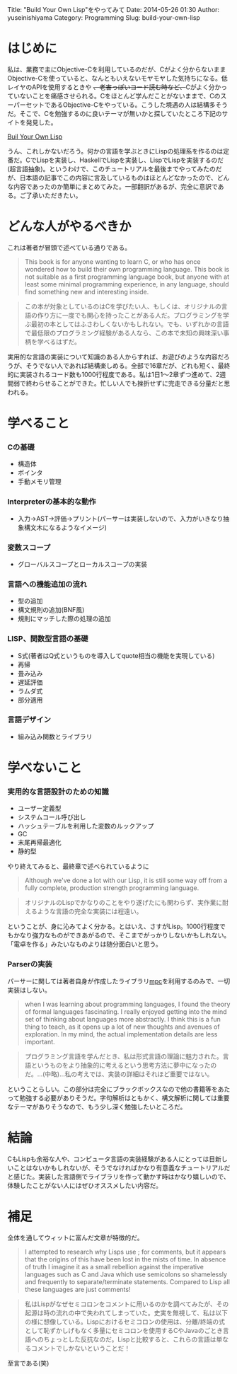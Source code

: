 Title: "Build Your Own Lisp"をやってみて
Date: 2014-05-26 01:30
Author: yuseinishiyama
Category: Programming
Slug: build-your-own-lisp

# はじめに

私は、業務で主にObjective-Cを利用しているのだが、Cがよく分からないままObjective-Cを使っていると、なんともいえないモヤモヤした気持ちになる。低レイヤのAPIを使用するときや <s>、老害っぽいコード読む時など、</s>Cがよく分かっていないことを痛感させられる。Cをほとんど学んだことがないままで、CのスーパーセットであるObjective-Cをやっている。こうした境遇の人は結構多そうだ。そこで、Cを勉強するのに良いテーマが無いかと探していたところ下記のサイトを発見した。

[Buil Your Own Lisp](http://www.buildyourownlisp.com/)

うん、これしかないだろう。何かの言語を学ぶときにLispの処理系を作るのは定番だ。CでLispを実装し、HaskellでLispを実装し、LispでLispを実装するのだ(超言語抽象)。というわけで、このチュートリアルを最後までやってみたのだが、日本語の記事でこの内容に言及しているものはほとんどなかったので、どんな内容であったのか簡単にまとめてみた。一部翻訳があるが、完全に意訳である。ご了承いただきたい。

# どんな人がやるべきか

これは著者が冒頭で述べている通りである。

> This book is for anyone wanting to learn C, or who has once wondered how to build their own programming language. This book is not suitable as a first programming language book, but anyone with at least some minimal programming experience, in any language, should find something new and interesting inside.

> この本が対象としているのはCを学びたい人、もしくは、オリジナルの言語の作り方に一度でも関心を持ったことがある人だ。プログラミングを学ぶ最初の本としてはふさわしくないかもしれない。でも、いずれかの言語で最低限のプログラミング経験がある人なら、この本で未知の興味深い事柄を学べるはずだ。

実用的な言語の実装について知識のある人からすれば、お遊びのような内容だろうが、そうでない人であれば結構楽しめる。全部で16章だが、どれも短く、最終的に実装されるコード数も1000行程度である。私は1日1〜2章ずつ進めて、2週間弱で終わらせることができた。忙しい人でも挫折せずに完走できる分量だと思われる。

# 学べること

### Cの基礎

* 構造体
* ポインタ
* 手動メモリ管理

### Interpreterの基本的な動作

* 入力→AST→評価→プリント(パーサーは実装しないので、入力がいきなり抽象構文木になるようなイメージ)

### 変数スコープ

* グローバルスコープとローカルスコープの実装

### 言語への機能追加の流れ

* 型の追加
* 構文規則の追加(BNF風)
* 規則にマッチした際の処理の追加

### LISP、関数型言語の基礎

* S式(著者はQ式というものを導入してquote相当の機能を実現している)
* 再帰
* 畳み込み
* 遅延評価
* ラムダ式
* 部分適用

### 言語デザイン

* 組み込み関数とライブラリ


# 学べないこと

### 実用的な言語設計のための知識

* ユーザー定義型
* システムコール呼び出し
* ハッシュテーブルを利用した変数のルックアップ
* GC
* 末尾再帰最適化
* 静的型

やり終えてみると、最終章で述べられているように

> Although we've done a lot with our Lisp, it is still some way off from a fully complete, production strength programming language.

> オリジナルのLispでかなりのことをやり遂げたにも関わらず、実作業に耐えるような言語の完全な実装には程遠い。

ということが、身に沁みてよく分かる。とはいえ、さすがLisp。1000行程度でもかなり強力なものができあがるので、そこまでがっかりしないかもしれない。「電卓を作る」みたいなものよりは随分面白いと思う。

### Parserの実装

パーサーに関しては著者自身が作成したライブラリ[mpc](https://github.com/orangeduck/mpc)を利用するのみで、一切実装はしない。

> when I was learning about programming languages, I found the theory of formal languages fascinating. I really enjoyed getting into the mind set of thinking about languages more abstractly. I think this is a fun thing to teach, as it opens up a lot of new thoughts and avenues of exploration. In my mind, the actual implementation details are less important.

> プログラミング言語を学んだとき、私は形式言語の理論に魅力された。言語というものをより抽象的に考えるという思考方法に夢中になったのだ。...(中略)...私の考えでは、実装の詳細はそれほど重要ではない。

ということらしい。この部分は完全にブラックボックスなので他の書籍等をあたって勉強する必要がありそうだ。字句解析はともかく、構文解析に関しては重要なテーマがありそうなので、もう少し深く勉強したいところだ。

# 結論

CもLispも余裕な人や、コンピュータ言語の実装経験がある人にとっては目新しいことはないかもしれないが、そうでなければかなり有意義なチュートリアルだと感じた。実装した言語側でライブラリを作って動かす時はかなり嬉しいので、体験したことがない人にはぜひオススメしたい内容だ。

# 補足

全体を通してウィットに富んだ文章が特徴的だ。

> I attempted to research why Lisps use ; for comments, but it appears that the origins of this have been lost in the mists of time. In absence of truth I imagine it as a small rebellion against the imperative languages such as C and Java which use semicolons so shamelessly and frequently to separate/terminate statements. Compared to Lisp all these languages are just comments!

> 私はLispがなぜセミコロンをコメントに用いるのかを調べてみたが、その起源は時の流れの中で失われてしまっていた。史実を無視して、私は以下の様に想像している。Lispにおけるセミコロンの使用は、分離/終端の式として恥ずかしげもなく多量にセミコロンを使用するCやJavaのごとき言語へのちょっとした反抗なのだ。Lispと比較すると、これらの言語は単なるコメントでしかないということだ！

至言である(笑)
